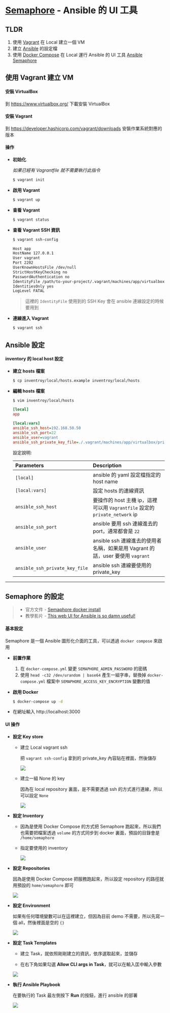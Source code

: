 # [Semaphore](https://www.ansible-semaphore.com/) - Ansible 的 UI 工具

## TLDR

1. 使用 [Vagrant](https://www.vagrantup.com/) 在 Local 建立一個 VM
2. 建立 [Ansible](https://www.ansible.com/) 的設定檔
3. 使用 [Docker Compose](https://docs.docker.com/compose/) 在 Local 運行 Ansible 的 UI 工具 [Ansible Semaphore](https://www.ansible-semaphore.com/)

## 使用 Vagrant 建立 VM

#### 安裝 VirtualBox

到 https://www.virtualbox.org/ 下載安裝 VirtualBox

#### 安裝 Vagrant

到 https://developer.hashicorp.com/vagrant/downloads 安裝作業系統對應的版本

#### 操作

- **初始化**

    *如果已經有 Vagrantfile 就不需要執行此指令*

    ```bash
    $ vagrant init
    ```

- **啟用 Vagrant**

    ```bash
    $ vagrant up
    ```

- **查看 Vagrant**

    ```bash
    $ vagrant status
    ```

- **查看 Vagrant SSH 資訊**

    ```bash
    $ vagrant ssh-config

    Host app
    HostName 127.0.0.1
    User vagrant
    Port 2202
    UserKnownHostsFile /dev/null
    StrictHostKeyChecking no
    PasswordAuthentication no
    IdentityFile /path/to-your-project/.vagrant/machines/app/virtualbox/private_key
    IdentitiesOnly yes
    LogLevel FATAL
    ```

    > 這裡的 `IdentityFile` 使用到的 SSH Key 會在 ansible 連線設定的時候要用到

- **連線進入 Vagrant**

    ```bash
    $ vagrant ssh
    ```

## Ansible 設定

#### inventory 的 local host 設定

- **建立 hosts 檔案**

	```bash
	$ cp inventroy/local/hosts.example inventroy/local/hosts
	```

- **編輯 hosts 檔案**

	```bash
	$ vim inventroy/local/hosts
	```

	```ini
	[local]
	app

	[local:vars]
	ansible_ssh_host=192.168.50.50
	ansible_ssh_port=22
	ansible_user=vagrant
	ansible_ssh_private_key_file=./.vagrant/machines/app/virtualbox/private_key
	````

	設定說明:

	| Parameters                     | Description                                                                                              |
	|:------------------------------ |:-------------------------------------------------------------------------------------------------------- |
	| `[local]`                      | ansible 的 yaml 設定檔指定的 host name                                                                   | 
	| `[local:vars]`                 | 設定 hosts 的連線資訊                                                                                    |
	| `ansible_ssh_host`             | 要操作的 host 主機 ip，這裡可以用 `Vagrantfile` 設定的 `private_network` ip                              |
	| `ansible_ssh_port`             | ansible 要用 ssh 連線進去的 port，通常都會是 `22`                                                        |
	| `ansible_user`                 | ansible ssh 連線進去的使用者名稱，如果是用 Vagrant 的話，user 要使用 `vagrant` |
	| `ansible_ssh_private_key_file` | ansible ssh 連線要使用的 private_key                                                                     |

---

##  Semaphore 的設定

> - 官方文件 - [Semaphore docker install](https://docs.ansible-semaphore.com/administration-guide/installation#docker)
> - 教學影片 - [This web UI for Ansible is so damn useful!](https://www.youtube.com/watch?v=NyOSoLn5T5U)

#### 基本設定

Semaphore 是一個 Ansible 圖形化介面的工具，可以透過 `docker compose` 來啟用

- **前置作業**

	1. 在 `docker-compose.yml` 變更 `SEMAPHORE_ADMIN_PASSWORD` 的密碼
	2. 使用 `head -c32 /dev/urandom | base64` 產生一組字串，替換掉 `docker-compose.yml` 檔案中 `SEMAPHORE_ACCESS_KEY_ENCRYPTION` 變數的值

- **啟用 Docker**

    ```bash
    $ docker-compose up -d
    ```

- 在網址輸入 http://localhost:3000

#### UI 操作

- **設定 Key store**

	- 建立 Local vagrant ssh

		把 `vagrant ssh-config` 拿到的 private_key 內容貼在裡面，然後儲存
  
	  ![](https://raw.githubusercontent.com/bon3409/static-file/master/static-file/Pasted%20image%2020230728230331.png)

   - 建立一組 None 的 key

		因為在 local repository 裏面，是不需要透過 ssh 的方式進行連線，所以可以設定 `None`
		
		![](https://raw.githubusercontent.com/bon3409/static-file/master/static-file/Pasted%20image%2020230728230601.png)
  
- **設定 Inventory**

	- 因為是使用 Docker Compose 的方式把 Semaphore 跑起來，所以我們也需要把檔案透過 `volume` 的方式同步到 docker 裏面，預設的目錄會是 `/home/semaphore`

	- 指定要使用的 inventory

		![](https://raw.githubusercontent.com/bon3409/static-file/master/static-file/Pasted%20image%2020230728230901.png)

- **設定 Repositories**

	因為是使用 Docker Compose 把服務跑起來，所以設定 repository 的路徑就用預設的 `home/semaphore` 即可

	![](https://raw.githubusercontent.com/bon3409/static-file/master/static-file/Pasted%20image%2020230728230931.png)

- **設定 Environment**

	如果有任何環境變數可以在這裡建立，但因為目前 demo 不需要，所以先寫一個 all，然後裡面是空的 `{}`

	![](https://raw.githubusercontent.com/bon3409/static-file/master/static-file/Pasted%20image%2020230728231158.png)

- **設定 Task Templates**

	- 建立 Task，就依照剛剛建立的資訊，依序選取起來，並儲存

	- 在右下角如果勾選 **Allow CLI args in Task**，就可以在輸入匡中輸入參數

	![](https://raw.githubusercontent.com/bon3409/static-file/master/static-file/Pasted%20image%2020230728231347.png)

- **執行 Ansible Playbook**

	在要執行的 Task 最左側按下 **Run** 的按鈕，進行 ansible 的部署

	![](https://raw.githubusercontent.com/bon3409/static-file/master/static-file/Pasted%20image%2020230728233450.png)